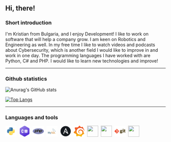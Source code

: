 ## Hi, there!

### Short introduction
I'm Kristian from Bulgaria, and I enjoy Development! I like to work on software that will help a company grow. I am keen on Robotics and Engineering as well. In my free time I like to watch videos and podcasts about Cybersecurity, which is another field I would like to improve in and work in one day. The programming languages I have worked with are Python, C# and PHP. I would like to learn new technologies and improve!

<hr>

### Github statistics
![Anurag's GitHub stats](https://github-readme-stats-kristian-georgievs-projects-4a28fe94.vercel.app/api?username=KristianLGeorgiev&show_icons=true&theme=transperent)

[![Top Langs](https://github-readme-stats-kristian-georgievs-projects-4a28fe94.vercel.app/api/top-langs/?username=KristianLGeorgiev)](https://github.com/KristianLGeorgiev/github-readme-stats)

<hr>

### Languages and tools
<p>
  <img src="https://raw.githubusercontent.com/github/explore/80688e429a7d4ef2fca1e82350fe8e3517d3494d/topics/python/python.png?size=48" width="35" height="35">&nbsp;
  <img src="https://raw.githubusercontent.com/github/explore/31ea1181d4a76262931a39ca68e0203774a69b60/topics/csharp/csharp.png?size=48" width="35" height="35">&nbsp;
  <img src="https://raw.githubusercontent.com/github/explore/ccc16358ac4530c6a69b1b80c7223cd2744dea83/topics/php/php.png?size=48" width="35" height="35">&nbsp;
  <img src="https://raw.githubusercontent.com/github/explore/80688e429a7d4ef2fca1e82350fe8e3517d3494d/topics/mysql/mysql.png?size=48" width="35" height="35">&nbsp;
  <img src="https://raw.githubusercontent.com/github/explore/80688e429a7d4ef2fca1e82350fe8e3517d3494d/topics/ansible/ansible.png?size=48" width="35" height="35">&nbsp;
  <img src="https://raw.githubusercontent.com/grafana/grafana/9d6935388c4795e8f337ae9ec3ccc77d0f160ad0/public/img/grafana_icon.svg" width="35" height="35">&nbsp;
  <img src="https://avatars.githubusercontent.com/u/13752566?s=48&v=4" width="35" height="35">&nbsp;
  <img src="https://avatars.githubusercontent.com/u/3380462?s=48&v=4" width="35" height="35">&nbsp;
  <img src="https://raw.githubusercontent.com/github/explore/9d47da057258d668c7dba9e9bb9cfcd45e2226e9/topics/git/git.png?size=48" width="35" height="35">&nbsp;
  <img src="https://avatars.githubusercontent.com/u/1769238?s=40&v=4" width="35" height="35"> 
</p>

